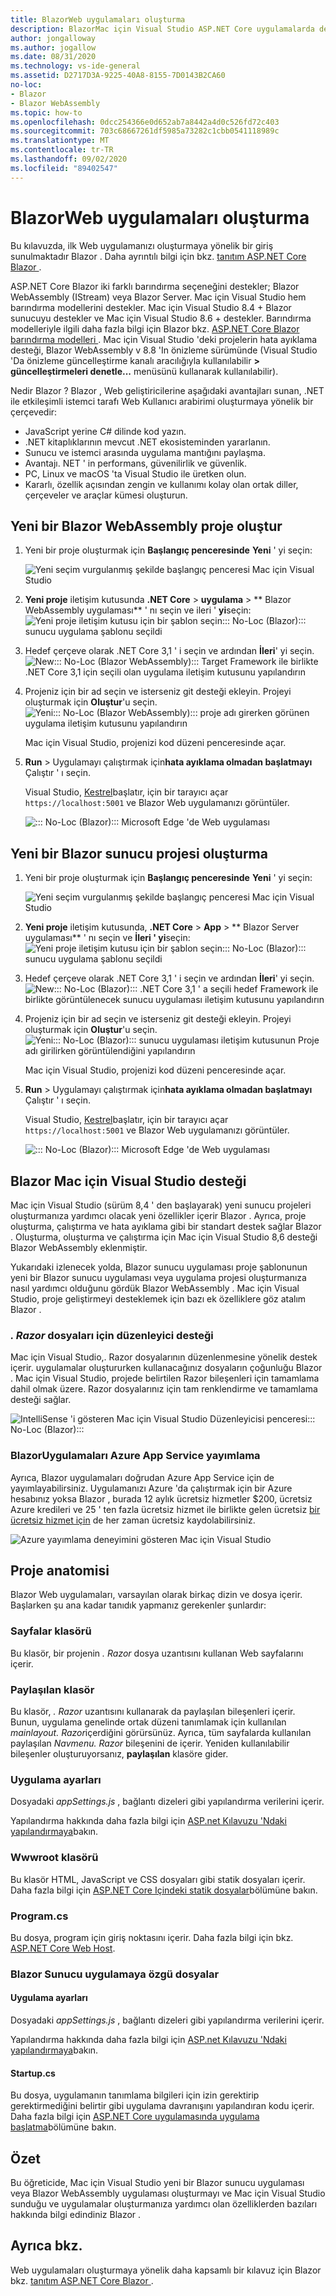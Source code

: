 ```yaml
---
title: BlazorWeb uygulamaları oluşturma
description: BlazorMac için Visual Studio ASP.NET Core uygulamalarda destek hakkında bilgi sağlar.
author: jongalloway
ms.author: jogallow
ms.date: 08/31/2020
ms.technology: vs-ide-general
ms.assetid: D2717D3A-9225-40A8-8155-7D0143B2CA60
no-loc:
- Blazor
- Blazor WebAssembly
ms.topic: how-to
ms.openlocfilehash: 0dcc254366e0d652ab7a8442a4d0c526fd72c403
ms.sourcegitcommit: 703c68667261df5985a73282c1cbb0541118989c
ms.translationtype: MT
ms.contentlocale: tr-TR
ms.lasthandoff: 09/02/2020
ms.locfileid: "89402547"
---
```

# <a name="create-no-locblazor-web-apps"></a>BlazorWeb uygulamaları oluşturma

Bu kılavuzda, ilk Web uygulamanızı oluşturmaya yönelik bir giriş sunulmaktadır Blazor . Daha ayrıntılı bilgi için bkz. [tanıtım ASP.NET Core Blazor ](/aspnet/core/blazor/index).

ASP.NET Core Blazor iki farklı barındırma seçeneğini destekler; Blazor WebAssembly (IStream) veya Blazor Server. Mac için Visual Studio hem barındırma modellerini destekler. Mac için Visual Studio 8.4 + Blazor sunucuyu destekler ve Mac için Visual Studio 8.6 + destekler. Barındırma modelleriyle ilgili daha fazla bilgi için Blazor bkz. [ASP.NET Core Blazor barındırma modelleri ](https://docs.microsoft.com/aspnet/core/blazor/hosting-models?view=aspnetcore-3.1). Mac için Visual Studio 'deki projelerin hata ayıklama desteği, Blazor WebAssembly v 8.8 'In önizleme sürümünde (Visual Studio 'Da önizleme güncelleştirme kanalı aracılığıyla kullanılabilir **> güncelleştirmeleri denetle...** menüsünü kullanarak kullanılabilir).

Nedir Blazor ? Blazor , Web geliştiricilerine aşağıdaki avantajları sunan, .NET ile etkileşimli istemci tarafı Web Kullanıcı arabirimi oluşturmaya yönelik bir çerçevedir:

* JavaScript yerine C# dilinde kod yazın.
* .NET kitaplıklarının mevcut .NET ekosisteminden yararlanın.
* Sunucu ve istemci arasında uygulama mantığını paylaşma.
* Avantajı. NET ' in performans, güvenilirlik ve güvenlik.
* PC, Linux ve macOS 'ta Visual Studio ile üretken olun.
* Kararlı, özellik açısından zengin ve kullanımı kolay olan ortak diller, çerçeveler ve araçlar kümesi oluşturun.

## <a name="create-a-new-no-locblazor-webassembly-project"></a>Yeni bir Blazor WebAssembly proje oluştur
1. Yeni bir proje oluşturmak için **Başlangıç penceresinde** **Yeni** ' yi seçin:

   ![Yeni seçim vurgulanmış şekilde başlangıç penceresi Mac için Visual Studio](media/blazor-new-project.png)

1. **Yeni proje** iletişim kutusunda **.NET Core** > **uygulama** > ** Blazor WebAssembly uygulaması** ' nı seçin ve ileri ' **yi**seçin: ![ Yeni proje iletişim kutusu için bir şablon seçin::: No-Loc (Blazor)::: sunucu uygulama şablonu seçildi](media/blazor-wasm-project-template.png)

1. Hedef çerçeve olarak .NET Core 3,1 ' i seçin ve ardından **İleri**' yi seçin. 
   ![New::: No-Loc (Blazor WebAssembly)::: Target Framework ile birlikte .NET Core 3,1 için seçili olan uygulama iletişim kutusunu yapılandırın](media/blazor-wasm-select-target-framework.png)

1. Projeniz için bir ad seçin ve isterseniz git desteği ekleyin. Projeyi oluşturmak için **Oluştur**'u seçin.
    ![Yeni::: No-Loc (Blazor WebAssembly)::: proje adı girerken görünen uygulama iletişim kutusunu yapılandırın](media/blazor-wasm-name-project.png)

   Mac için Visual Studio, projenizi kod düzeni penceresinde açar.

1. **Run**  >  Uygulamayı çalıştırmak için**hata ayıklama olmadan başlatmayı** Çalıştır ' ı seçin.

   Visual Studio, [Kestrel](/aspnet/core/fundamentals/servers/kestrel)başlatır, için bir tarayıcı açar `https://localhost:5001` ve Blazor Web uygulamanızı görüntüler.

   ![::: No-Loc (Blazor)::: Microsoft Edge 'de Web uygulaması](media/blazor-new-app-in-edge.png)

## <a name="creating-a-new-no-locblazor-server-project"></a>Yeni bir Blazor sunucu projesi oluşturma

1. Yeni bir proje oluşturmak için **Başlangıç penceresinde** **Yeni** ' yi seçin:

   ![Yeni seçim vurgulanmış şekilde başlangıç penceresi Mac için Visual Studio](media/blazor-new-project.png)
1. **Yeni proje** iletişim kutusunda, **.NET Core** > **App** > ** Blazor Server uygulaması** ' nı seçin ve **İleri ' yi**seçin: ![ Yeni proje iletişim kutusu için bir şablon seçin::: No-Loc (Blazor)::: sunucu uygulama şablonu seçildi](media/blazor-project-template.png)

1. Hedef çerçeve olarak .NET Core 3,1 ' i seçin ve ardından **İleri**' yi seçin. 
   ![New::: No-Loc (Blazor)::: .NET Core 3,1 ' a seçili hedef Framework ile birlikte görüntülenecek sunucu uygulaması iletişim kutusunu yapılandırın](media/blazor-select-target-framework.png)

1. Projeniz için bir ad seçin ve isterseniz git desteği ekleyin. Projeyi oluşturmak için **Oluştur**'u seçin.
   ![Yeni::: No-Loc (Blazor)::: sunucu uygulaması iletişim kutusunun Proje adı girilirken görüntülendiğini yapılandırın](media/blazor-name-project.png)

   Mac için Visual Studio, projenizi kod düzeni penceresinde açar.
1. **Run**  >  Uygulamayı çalıştırmak için**hata ayıklama olmadan başlatmayı** Çalıştır ' ı seçin.

   Visual Studio, [Kestrel](/aspnet/core/fundamentals/servers/kestrel)başlatır, için bir tarayıcı açar `https://localhost:5001` ve Blazor Web uygulamanızı görüntüler.

   ![::: No-Loc (Blazor)::: Microsoft Edge 'de Web uygulaması](media/blazor-new-app-in-edge.png)

## <a name="no-locblazor-support-in-visual-studio-for-mac"></a>Blazor Mac için Visual Studio desteği

Mac için Visual Studio (sürüm 8,4 ' den başlayarak) yeni sunucu projeleri oluşturmanıza yardımcı olacak yeni özellikler içerir Blazor . Ayrıca, proje oluşturma, çalıştırma ve hata ayıklama gibi bir standart destek sağlar Blazor . Oluşturma, oluşturma ve çalıştırma için Mac için Visual Studio 8,6 desteği Blazor WebAssembly eklenmiştir.

Yukarıdaki izlenecek yolda, Blazor sunucu uygulaması proje şablonunun yeni bir Blazor sunucu uygulaması veya uygulama projesi oluşturmanıza nasıl yardımcı olduğunu gördük Blazor WebAssembly . Mac için Visual Studio, proje geliştirmeyi desteklemek için bazı ek özelliklere göz atalım Blazor .

### <a name="editor-support-for-razor-files"></a>*. Razor* dosyaları için düzenleyici desteği
Mac için Visual Studio,. Razor dosyalarının düzenlenmesine yönelik destek içerir. uygulamalar oluştururken kullanacağınız dosyaların çoğunluğu Blazor . Mac için Visual Studio, projede belirtilen Razor bileşenleri için tamamlama dahil olmak üzere. Razor dosyalarınız için tam renklendirme ve tamamlama desteği sağlar.

![IntelliSense 'i gösteren Mac için Visual Studio Düzenleyicisi penceresi::: No-Loc (Blazor):::](media/blazor-intellisense.png)

### <a name="publishing-no-locblazor-applications-to-azure-app-service"></a>BlazorUygulamaları Azure App Service yayımlama
Ayrıca, Blazor uygulamaları doğrudan Azure App Service için de yayımlayabilirsiniz. Uygulamanızı Azure 'da çalıştırmak için bir Azure hesabınız yoksa Blazor , burada 12 aylık ücretsiz hizmetler $200, ücretsiz Azure kredileri ve 25 ' ten fazla ücretsiz hizmet ile birlikte gelen ücretsiz [bir ücretsiz hizmet için](https://azure.microsoft.com/free) de her zaman ücretsiz kaydolabilirsiniz.

![Azure yayımlama deneyimini gösteren Mac için Visual Studio](media/blazor-azure-publish.png)

## <a name="project-anatomy"></a>Proje anatomisi

Blazor Web uygulamaları, varsayılan olarak birkaç dizin ve dosya içerir. Başlarken şu ana kadar tanıdık yapmanız gerekenler şunlardır:

### <a name="pages-folder"></a>Sayfalar klasörü

Bu klasör, bir projenin *. Razor* dosya uzantısını kullanan Web sayfalarını içerir.

### <a name="shared-folder"></a>Paylaşılan klasör

Bu klasör, *. Razor* uzantısını kullanarak da paylaşılan bileşenleri içerir. Bunun, uygulama genelinde ortak düzeni tanımlamak için kullanılan *mainlayout. Razor*içerdiğini görürsünüz. Ayrıca, tüm sayfalarda kullanılan paylaşılan *Navmenu. Razor* bileşenini de içerir. Yeniden kullanılabilir bileşenler oluşturuyorsanız, **paylaşılan** klasöre gider.

### <a name="app-settings"></a>Uygulama ayarları

Dosyadaki *appSettings.js* , bağlantı dizeleri gibi yapılandırma verilerini içerir.

Yapılandırma hakkında daha fazla bilgi için [ASP.net Kılavuzu 'Ndaki yapılandırmaya](/aspnet/core/fundamentals/configuration/index)bakın.

### <a name="wwwroot-folder"></a>Wwwroot klasörü

Bu klasör HTML, JavaScript ve CSS dosyaları gibi statik dosyaları içerir. Daha fazla bilgi için [ASP.NET Core Içindeki statik dosyalar](/aspnet/core/fundamentals/static-files)bölümüne bakın.

### <a name="programcs"></a>Program.cs

Bu dosya, program için giriş noktasını içerir. Daha fazla bilgi için bkz. [ASP.NET Core Web Host](/aspnet/core/fundamentals/host/web-host).

### <a name="no-locblazor-server-app-specific-files"></a>Blazor Sunucu uygulamaya özgü dosyalar
#### <a name="app-settings"></a>Uygulama ayarları

Dosyadaki *appSettings.js* , bağlantı dizeleri gibi yapılandırma verilerini içerir.

Yapılandırma hakkında daha fazla bilgi için [ASP.net Kılavuzu 'Ndaki yapılandırmaya](/aspnet/core/fundamentals/configuration/index)bakın.

#### <a name="startupcs"></a>Startup.cs

Bu dosya, uygulamanın tanımlama bilgileri için izin gerektirip gerektirmediğini belirtir gibi uygulama davranışını yapılandıran kodu içerir. Daha fazla bilgi için [ASP.NET Core uygulamasında uygulama başlatma](/aspnet/core/fundamentals/startup)bölümüne bakın.

## <a name="summary"></a>Özet
Bu öğreticide, Mac için Visual Studio yeni bir Blazor sunucu uygulaması veya Blazor WebAssembly uygulaması oluşturmayı ve Mac için Visual Studio sunduğu ve uygulamalar oluşturmanıza yardımcı olan özelliklerden bazıları hakkında bilgi edindiniz Blazor .

## <a name="see-also"></a>Ayrıca bkz.

Web uygulamaları oluşturmaya yönelik daha kapsamlı bir kılavuz için Blazor bkz. [tanıtım ASP.NET Core Blazor ](/aspnet/core/blazor/index).
